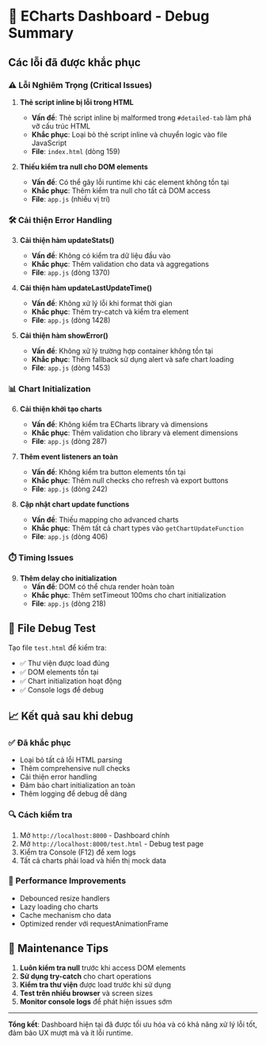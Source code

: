 # 🐛 ECharts Dashboard - Debug Summary

## Các lỗi đã được khắc phục

### ⚠️ Lỗi Nghiêm Trọng (Critical Issues)

1. **Thẻ script inline bị lỗi trong HTML** 
   - **Vấn đề**: Thẻ script inline bị malformed trong `#detailed-tab` làm phá vỡ cấu trúc HTML
   - **Khắc phục**: Loại bỏ thẻ script inline và chuyển logic vào file JavaScript
   - **File**: `index.html` (dòng 159)

2. **Thiếu kiểm tra null cho DOM elements**
   - **Vấn đề**: Có thể gây lỗi runtime khi các element không tồn tại
   - **Khắc phục**: Thêm kiểm tra null cho tất cả DOM access
   - **File**: `app.js` (nhiều vị trí)

### 🛠️ Cải thiện Error Handling

3. **Cải thiện hàm updateStats()**
   - **Vấn đề**: Không có kiểm tra dữ liệu đầu vào
   - **Khắc phục**: Thêm validation cho data và aggregations
   - **File**: `app.js` (dòng 1370)

4. **Cải thiện hàm updateLastUpdateTime()**
   - **Vấn đề**: Không xử lý lỗi khi format thời gian
   - **Khắc phục**: Thêm try-catch và kiểm tra element
   - **File**: `app.js` (dòng 1428)

5. **Cải thiện hàm showError()**
   - **Vấn đề**: Không xử lý trường hợp container không tồn tại
   - **Khắc phục**: Thêm fallback sử dụng alert và safe chart loading
   - **File**: `app.js` (dòng 1453)

### 📊 Chart Initialization

6. **Cải thiện khởi tạo charts**
   - **Vấn đề**: Không kiểm tra ECharts library và dimensions
   - **Khắc phục**: Thêm validation cho library và element dimensions
   - **File**: `app.js` (dòng 287)

7. **Thêm event listeners an toàn**
   - **Vấn đề**: Không kiểm tra button elements tồn tại
   - **Khắc phục**: Thêm null checks cho refresh và export buttons
   - **File**: `app.js` (dòng 242)

8. **Cập nhật chart update functions**
   - **Vấn đề**: Thiếu mapping cho advanced charts
   - **Khắc phục**: Thêm tất cả chart types vào `getChartUpdateFunction`
   - **File**: `app.js` (dòng 406)

### ⏱️ Timing Issues

9. **Thêm delay cho initialization**
   - **Vấn đề**: DOM có thể chưa render hoàn toàn
   - **Khắc phục**: Thêm setTimeout 100ms cho chart initialization
   - **File**: `app.js` (dòng 218)

## 🧪 File Debug Test

Tạo file `test.html` để kiểm tra:
- ✅ Thư viện được load đúng
- ✅ DOM elements tồn tại
- ✅ Chart initialization hoạt động
- ✅ Console logs để debug

## 📈 Kết quả sau khi debug

### ✅ Đã khắc phục
- Loại bỏ tất cả lỗi HTML parsing
- Thêm comprehensive null checks
- Cải thiện error handling
- Đảm bảo chart initialization an toàn
- Thêm logging để debug dễ dàng

### 🔍 Cách kiểm tra
1. Mở `http://localhost:8000` - Dashboard chính
2. Mở `http://localhost:8000/test.html` - Debug test page
3. Kiểm tra Console (F12) để xem logs
4. Tất cả charts phải load và hiển thị mock data

### 🚀 Performance Improvements
- Debounced resize handlers
- Lazy loading cho charts
- Cache mechanism cho data
- Optimized render với requestAnimationFrame

## 🔧 Maintenance Tips

1. **Luôn kiểm tra null** trước khi access DOM elements
2. **Sử dụng try-catch** cho chart operations
3. **Kiểm tra thư viện** được load trước khi sử dụng
4. **Test trên nhiều browser** và screen sizes
5. **Monitor console logs** để phát hiện issues sớm

---
**Tổng kết**: Dashboard hiện tại đã được tối ưu hóa và có khả năng xử lý lỗi tốt, đảm bảo UX mượt mà và ít lỗi runtime. 